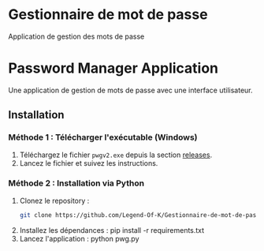 # Gestionnaire de mot de passe
 Application de gestion des mots de passe

# Password Manager Application

Une application de gestion de mots de passe avec une interface utilisateur.

## Installation

### Méthode 1 : Télécharger l'exécutable (Windows)
1. Téléchargez le fichier `pwgv2.exe` depuis la section [releases]([(https://github.com/Legend-Of-K/Gestionnaire-de-mot-de-passe/releases/tag/PWG)]). 
2. Lancez le fichier et suivez les instructions.

### Méthode 2 : Installation via Python
1. Clonez le repository :
   ```bash
   git clone https://github.com/Legend-Of-K/Gestionnaire-de-mot-de-passe.git
2. Installez les dépendances :
	pip install -r requirements.txt
3. Lancez l'application :
	python pwg.py
